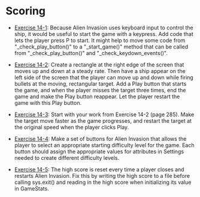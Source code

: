 # Scoring

- [Exercise 14-1](exercise_14_01.py):
Because Alien Invasion uses keyboard input to control the ship, it would be
useful to start the game with a keypress. Add code that lets the player press
P to start. It might help to move some code from "_check_play_button()" to a
"_start_game()" method that can be called from "_check_play_button()" and
"_check_keydown_events()".


- [Exercise 14-2](exercise_14_02.py):
Create a rectangle at the right edge of the screen that moves up and down at a
steady rate. Then have a ship appear on the left side of the screen that the
player can move up and down while firing bullets at the moving, rectangular
target. Add a Play button that starts the game, and when the player misses the
target three times, end the game and make the Play button reappear. Let the
player restart the game with this Play button.


- [Exercise 14-3](exercise_14_03.py):
Start with your work from Exercise 14-2 (page 285). Make the target move
faster as the game progresses, and restart the target at the original speed
when the player clicks Play.


- [Exercise 14-4](exercise_14_04.py):
Make a set of buttons for Alien Invasion that allows the player to select an
appropriate starting difficulty level for the game. Each button should assign
the appropriate values for attributes in Settings needed to create different
difficulty levels.


- [Exercise 14-5](exercise_14_05.py):
The high score is reset every time a player closes and restarts Alien Invasion.
Fix this by writing the high score to a file before calling sys.exit() and
reading in the high score when initializing its value in GameStats.

